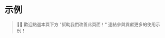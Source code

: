 # 示例

> 👏🏻 歡迎點選本頁下方 "幫助我們改善此頁面！" 連結參與貢獻更多的使用示例！



<!--
<details>
    <summary>標題</summary>
內容
</details>
-->
